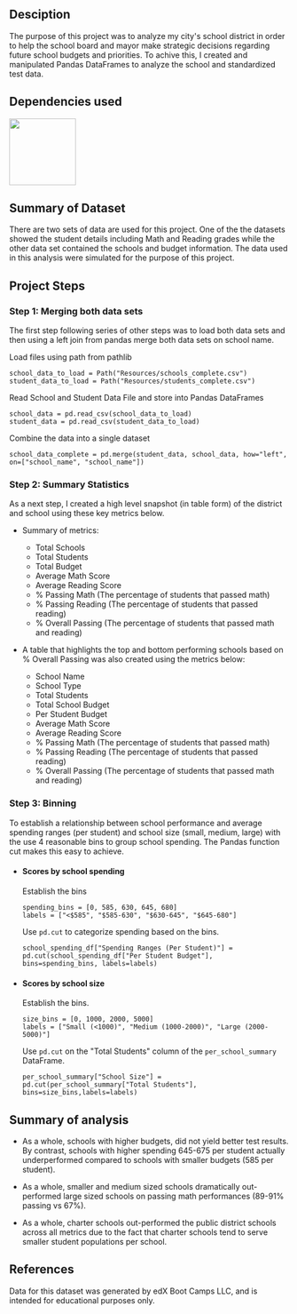 ## Desciption
The purpose of this project was to analyze my city's school district in order to help the school board and mayor make strategic decisions regarding future school budgets and priorities. To achive this, I created and manipulated Pandas DataFrames to analyze the school and standardized test data.
## Dependencies used
<img width="120" src = https://user-images.githubusercontent.com/107348074/236379825-80dc02bc-46c1-46fa-9634-dc28cdcb5704.png>
                       
## Summary of Dataset
There are two sets of data are used for this project. One of the the datasets showed the student details including Math and Reading grades while the other data set contained the schools and budget information. The data used in this analysis were simulated for the purpose of this project.
## Project Steps
### Step 1: Merging both data sets 
The first step following series of other steps was to load both data sets and then using a left join from pandas merge both data sets on school name. 

  Load files using path from pathlib
  
    school_data_to_load = Path("Resources/schools_complete.csv")
    student_data_to_load = Path("Resources/students_complete.csv")

  Read School and Student Data File and store into Pandas DataFrames 
  
    school_data = pd.read_csv(school_data_to_load)
    student_data = pd.read_csv(student_data_to_load)

  Combine the data into a single dataset
  
    school_data_complete = pd.merge(student_data, school_data, how="left", on=["school_name", "school_name"])
    
### Step 2: Summary Statistics
As a next step, I created a high level snapshot (in table form) of the district and school using these key metrics below.   
- Summary of metrics:
  - Total Schools
  - Total Students
  - Total Budget
  - Average Math Score
  - Average Reading Score
  - % Passing Math (The percentage of students that passed math)
  - % Passing Reading (The percentage of students that passed reading)
  - % Overall Passing (The percentage of students that passed math and reading)  


- A table that highlights the top and bottom performing schools based on % Overall Passing was also created using the metrics below:
  - School Name
  - School Type
  - Total Students
  - Total School Budget
  - Per Student Budget
  - Average Math Score
  - Average Reading Score
  - % Passing Math (The percentage of students that passed math)
  - % Passing Reading (The percentage of students that passed reading)
  - % Overall Passing (The percentage of students that passed math and reading)

### Step 3: Binning
To establish a relationship between school performance and average spending ranges (per student) and school size (small, medium, large) with the use 4 reasonable bins to group school spending. The Pandas function cut makes this easy to achieve.  
- #### Scores by school spending
  
  Establish the bins 
  
      spending_bins = [0, 585, 630, 645, 680]
      labels = ["<$585", "$585-630", "$630-645", "$645-680"]

  Use `pd.cut` to categorize spending based on the bins.
  
      school_spending_df["Spending Ranges (Per Student)"] = pd.cut(school_spending_df["Per Student Budget"], bins=spending_bins, labels=labels)

- #### Scores by school size

  Establish the bins.
  
      size_bins = [0, 1000, 2000, 5000]
      labels = ["Small (<1000)", "Medium (1000-2000)", "Large (2000-5000)"]

  Use `pd.cut` on the "Total Students" column of the `per_school_summary` DataFrame.

      per_school_summary["School Size"] = pd.cut(per_school_summary["Total Students"], bins=size_bins,labels=labels)


## Summary of analysis

* As a whole, schools with higher budgets, did not yield better test results. By contrast, schools with higher spending 645-675 per student actually underperformed compared to schools with smaller budgets (585 per student).

* As a whole, smaller and medium sized schools dramatically out-performed large sized schools on passing math performances (89-91% passing vs 67%).

* As a whole, charter schools out-performed the public district schools across all metrics due to the fact that charter schools tend to serve smaller student populations per school.

## References
Data for this dataset was generated by edX Boot Camps LLC, and is intended for educational purposes only.


